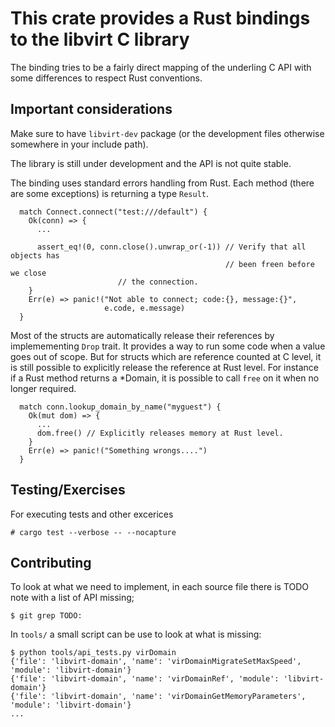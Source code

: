 # This crate provides a Rust bindings to the libvirt C library

The binding tries to be a fairly direct mapping of the underling C API
with some differences to respect Rust conventions.

## Important considerations

Make sure to have `libvirt-dev` package (or the development files
otherwise somewhere in your include path).

The library is still under development and the API is not quite
stable.

The binding uses standard errors handling from Rust. Each method
(there are some exceptions) is returning a type `Result`.

```
  match Connect.connect("test:///default") {
    Ok(conn) => {
      ...

      assert_eq!(0, conn.close().unwrap_or(-1)) // Verify that all objects has
                                                // been freen before we close
						// the connection.
    }
    Err(e) => panic!("Not able to connect; code:{}, message:{}",
                     e.code, e.message)
  }
```

Most of the structs are automatically release their references by
implemementing `Drop` trait. It provides a way to run some code when a
value goes out of scope. But for structs which are reference counted
at C level, it is still possible to explicitly release the reference
at Rust level. For instance if a Rust method returns a *Domain, it is
possible to call `free` on it when no longer required.


```
  match conn.lookup_domain_by_name("myguest") {
    Ok(mut dom) => {
      ...
      dom.free() // Explicitly releases memory at Rust level.
    }
    Err(e) => panic!("Something wrongs....")
  }
```

## Testing/Exercises

For executing tests and other excerices

```
# cargo test --verbose -- --nocapture
```

## Contributing

To look at what we need to implement, in each source file there is
TODO note with a list of API missing;

```
$ git grep TODO:
```

In `tools/` a small script can be use to look at what is missing:

```
$ python tools/api_tests.py virDomain
{'file': 'libvirt-domain', 'name': 'virDomainMigrateSetMaxSpeed', 'module': 'libvirt-domain'}
{'file': 'libvirt-domain', 'name': 'virDomainRef', 'module': 'libvirt-domain'}
{'file': 'libvirt-domain', 'name': 'virDomainGetMemoryParameters', 'module': 'libvirt-domain'}
...
```